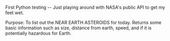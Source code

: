 First Python testing -- Just playing around with NASA's public API to get my feet wet.

Purpose: To list out the NEAR EARTH ASTEROIDS for today. Returns some basic information such as size, distance from earth, speed, and if it is potentially hazardous for Earth.
